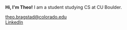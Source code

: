  **Hi, I'm Theo!**
 I am a student studying CS at CU Boulder.
 
theo.bragstad@colorado.edu  
[LinkedIn](https://www.linkedin.com/in/theobragstad)





